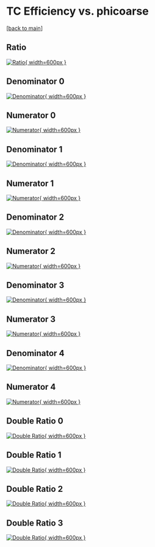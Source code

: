 # TC Efficiency vs. phicoarse

[[back to main](./)]



## Ratio

[![Ratio](../mtv/var/TC_xtr_321_0_eff_phicoarse.png){ width=600px }](../mtv/var/TC_xtr_321_0_eff_phicoarse.pdf)

## Denominator 0

[![Denominator](../mtv/den/TC_xtr_321_0_eff_phicoarse_den0.png){ width=600px }](../mtv/den/TC_xtr_321_0_eff_phicoarse_den0.pdf)

## Numerator 0

[![Numerator](../mtv/num/TC_xtr_321_0_eff_phicoarse_num0.png){ width=600px }](../mtv/num/TC_xtr_321_0_eff_phicoarse_num0.pdf)

## Denominator 1

[![Denominator](../mtv/den/TC_xtr_321_0_eff_phicoarse_den1.png){ width=600px }](../mtv/den/TC_xtr_321_0_eff_phicoarse_den1.pdf)

## Numerator 1

[![Numerator](../mtv/num/TC_xtr_321_0_eff_phicoarse_num1.png){ width=600px }](../mtv/num/TC_xtr_321_0_eff_phicoarse_num1.pdf)

## Denominator 2

[![Denominator](../mtv/den/TC_xtr_321_0_eff_phicoarse_den2.png){ width=600px }](../mtv/den/TC_xtr_321_0_eff_phicoarse_den2.pdf)

## Numerator 2

[![Numerator](../mtv/num/TC_xtr_321_0_eff_phicoarse_num2.png){ width=600px }](../mtv/num/TC_xtr_321_0_eff_phicoarse_num2.pdf)

## Denominator 3

[![Denominator](../mtv/den/TC_xtr_321_0_eff_phicoarse_den3.png){ width=600px }](../mtv/den/TC_xtr_321_0_eff_phicoarse_den3.pdf)

## Numerator 3

[![Numerator](../mtv/num/TC_xtr_321_0_eff_phicoarse_num3.png){ width=600px }](../mtv/num/TC_xtr_321_0_eff_phicoarse_num3.pdf)

## Denominator 4

[![Denominator](../mtv/den/TC_xtr_321_0_eff_phicoarse_den4.png){ width=600px }](../mtv/den/TC_xtr_321_0_eff_phicoarse_den4.pdf)

## Numerator 4

[![Numerator](../mtv/num/TC_xtr_321_0_eff_phicoarse_num4.png){ width=600px }](../mtv/num/TC_xtr_321_0_eff_phicoarse_num4.pdf)

## Double Ratio 0

[![Double Ratio](../mtv/ratio/TC_xtr_321_0_eff_phicoarse_ratio0.png){ width=600px }](../mtv/ratio/TC_xtr_321_0_eff_phicoarse_ratio0.pdf)

## Double Ratio 1

[![Double Ratio](../mtv/ratio/TC_xtr_321_0_eff_phicoarse_ratio1.png){ width=600px }](../mtv/ratio/TC_xtr_321_0_eff_phicoarse_ratio1.pdf)

## Double Ratio 2

[![Double Ratio](../mtv/ratio/TC_xtr_321_0_eff_phicoarse_ratio2.png){ width=600px }](../mtv/ratio/TC_xtr_321_0_eff_phicoarse_ratio2.pdf)

## Double Ratio 3

[![Double Ratio](../mtv/ratio/TC_xtr_321_0_eff_phicoarse_ratio3.png){ width=600px }](../mtv/ratio/TC_xtr_321_0_eff_phicoarse_ratio3.pdf)

